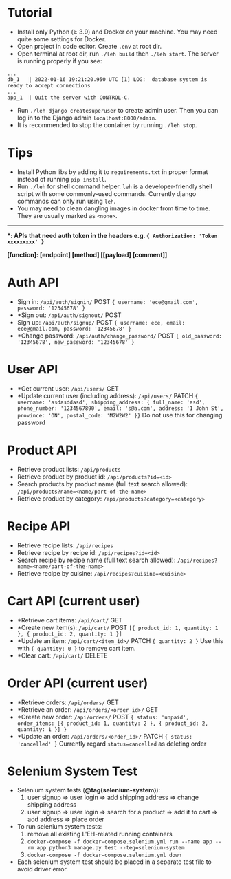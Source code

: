 # Tutorial

- Install only Python (≥ 3.9) and Docker on your machine. You may need quite some settings for Docker.
- Open project in code editor. Create `.env` at root dir.
- Open terminal at root dir, run `./leh build` then `./leh start`. The server is running properly if you see:
```
...
db_1   | 2022-01-16 19:21:20.950 UTC [1] LOG:  database system is ready to accept connections
...
app_1  | Quit the server with CONTROL-C.
```
- Run `./leh django createsuperuser` to create admin user. Then you can log in to the Django admin `localhost:8000/admin`.
- It is recommended to stop the container by running `./leh stop`.

# Tips

- Install Python libs by adding it to `requirements.txt` in proper format instead of running `pip install`.
- Run `./leh` for shell command helper. `leh` is a developer-friendly shell script with some commonly-used commands. Currently django commands can only run using `leh`.
- You may need to clean dangling images in docker from time to time. They are usually marked as `<none>`.

---

__*: APIs that need auth token in the headers e.g. `{ Authorization: 'Token xxxxxxxxx' }`__

__[function]: [endpoint] [method] [[payload] [comment]]__

# Auth API

- Sign in: `/api/auth/signin/` POST `{ username: 'ece@gmail.com', password: '12345678' }`
- *Sign out: `/api/auth/signout/` POST 
- Sign up: `/api/auth/signup/` POST `{ username: ece, email: ece@gmail.com, password: '12345678' }`
- *Change password: `/api/auth/change_password/` POST `{ old_password: '12345678', new_password: '12345678' }`

# User API

- *Get current user: `/api/users/` GET
- *Update current user (including address): `/api/users/` PATCH `{ username: 'asdasddasd', shipping_address: { full_name: 'asd', phone_number: '1234567890', email: 's@a.com', address: '1 John St', province: 'ON', postal_code: 'M2W2W2' }}` Do not use this for changing password


# Product API

- Retrieve product lists: `/api/products`
- Retrieve product by product id: `/api/products?id=<id>`
- Search products by product name (full text search allowed): `/api/products?name=<name/part-of-the-name>`
- Retrieve product by category: `/api/products?category=<category>`

# Recipe API

- Retrieve recipe lists: `/api/recipes`
- Retrieve recipe by recipe id: `/api/recipes?id=<id>`
- Search recipe by recipe name (full text search allowed): `/api/recipes?name=<name/part-of-the-name>`
- Retrieve recipe by cuisine: `/api/recipes?cuisine=<cuisine>`

# Cart API (current user)

- *Retrieve cart items: `/api/cart/` GET
- *Create new item(s): `/api/cart/` POST `[{ product_id: 1, quantity: 1 }, { product_id: 2, quantity: 1 }]`
- *Update an item: `/api/cart/<item_id>/` PATCH `{ quantity: 2 }` Use this with `{ quantity: 0 }` to remove cart item.
- *Clear cart: `/api/cart/` DELETE

# Order API (current user)

- *Retrieve orders: `/api/orders/` GET
- *Retrieve an order: `/api/orders/<order_id>/` GET
- *Create new order: `/api/orders/` POST `{ status: 'unpaid', order_items: [{ product_id: 1, quantity: 2 }, { product_id: 2, quantity: 1 }] }`
- *Update an order: `/api/orders/<order_id>/` PATCH `{ status: 'cancelled' }` Currently regard `status=cancelled` as deleting order

# Selenium System Test
- Selenium system tests (**@tag(selenium-system)**):
    1. user signup => user login => add shipping address => change shipping address
    2. user signup => user login => search for a product => add it to cart => add address => place order
- To run selenium system tests:
    1. remove all existing L'EH-related running containers 
    2. `docker-compose -f docker-compose.selenium.yml run --name app --rm app python3 manage.py test --teg=selenium-system`
    3. `docker-compose -f docker-compose.selenium.yml down`
- Each selenium system test should be placed in a separate test file to avoid driver error.